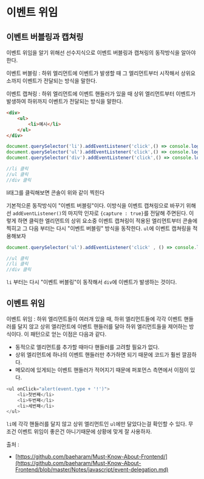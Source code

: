 # 이벤트 위임

## 이벤트 버블링과 캡쳐링

이벤트 위임을 알기 위해선 선수지식으로 이벤트 버블링과 캡쳐링의 동작방식을 알아야 한다. 

이벤트 버블링 : 하위 엘리먼트에 이벤트가 발생할 때 그 엘리먼트부터 시작해서 상위요소까지 이벤트가 전달되는 방식을 말한다.

이벤트 캡쳐링 : 하위 엘리먼트에 이벤트 핸들러가 있을 때 상위 엘리먼트부터 이벤트가 발생하여 하위까지 이벤트가 전달되는 방식을 말한다.

```html
<div>
    <ul>
        <li>예시</li>
    </ul>
</div>
```

```js
document.querySelector('li').addEventListener('click',() => console.log('li클릭!'));
document.querySelector('ul').addEventListener('click',() => console.log('ul클릭!'));
document.querySelector('div').addEventListener('click',() => console.log('div클릭!'));

//li 클릭
//ul 클릭
//div 클릭
```

li태그를 클릭해보면 콘솔이 위와 같이 찍힌다

기본적으론 동작방식이 "이벤트 버블링"이다. 이방식을 이벤트 캡쳐링으로 바꾸기 위해선 `addEventListener()`의 마지막 인자로 `{capture : true}`를 전달해 주면된다. 이렇게 하면 클릭한 엘리먼트의 상위 요소중 이벤트 캡쳐링이 적용된 엘리먼트부터 콘솔에 찍히고 그 다음 부터는 다시 "이벤트 버블링" 방식을 동작한다. `ul`에 이벤트 캡쳐링을 적용해보자

```js
document.querySelector('ul').addEventListener('click' , () => console.log('ul클릭'), {capture : true});

//ul 클릭
//li 클릭
//div 클릭
```

`li` 부터는 다시 "이벤트 버블링"이 동작해서 `div`에 이벤트가 발생하는 것이다.


## 이벤트 위임

이벤트 위임 : 하위 엘리먼트들이 여러개 있을 때, 하위 엘리먼트들에 각각 이벤트 핸들러를 달지 않고 상위 엘리먼트에 이벤트 핸들러를 달아 하위 엘리먼트들을 제어하는 방식이다. 이 패턴으로 얻는 이점은 다음과 같다.

+ 동적으로 엘리먼트를 추가할 때마다 핸들러를 고려할 필요가 없다.
+ 상위 엘리먼트에 하나의 이벤트 핸들러만 추가하면 되기 때문에 코드가 훨씬 깔끔하다.
+ 메모리에 있게되는 이벤트 핸들러가 적어지기 때문에 퍼포먼스 측면에서 이점이 있다.

```js
<ul onClick="alert(event.type + '!')">
    <li>첫번째</li>
    <li>두번째</li>
    <li>세번째</li>
</ul>
```

`li`에 각각 핸들러를 달지 않고 상위 엘리먼트인 `ul`에만 달았다는걸 확인할 수 있다. 무조건 이벤트 위임이 좋은건 아니기때문에 상황에 맞게 잘 사용하자.

출처 : 

+ [https://github.com/baeharam/Must-Know-About-Frontend/](https://github.com/baeharam/Must-Know-About-Frontend/blob/master/Notes/javascript/event-delegation.md)